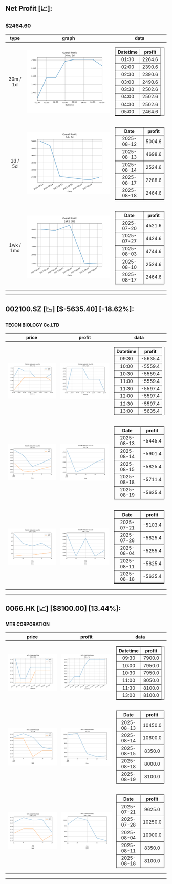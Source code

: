 ## Net Profit [📈]:
### $2464.60
|type|graph|data|
|:---:|:---:|:---:|
|30m / 1d|![net_profit](image/overall_30m-1d.png)|<table border="1" class="dataframe"> <thead> <tr style="text-align: center;"> <th>Datetime</th> <th>profit</th> </tr> </thead> <tbody> <tr> <td>01:30</td> <td>2264.6</td> </tr> <tr> <td>02:00</td> <td>2390.6</td> </tr> <tr> <td>02:30</td> <td>2390.6</td> </tr> <tr> <td>03:00</td> <td>2490.6</td> </tr> <tr> <td>03:30</td> <td>2502.6</td> </tr> <tr> <td>04:00</td> <td>2502.6</td> </tr> <tr> <td>04:30</td> <td>2502.6</td> </tr> <tr> <td>05:00</td> <td>2464.6</td> </tr> </tbody></table>|
|1d / 5d|![net_profit](image/overall_1d-5d.png)|<table border="1" class="dataframe"> <thead> <tr style="text-align: center;"> <th>Date</th> <th>profit</th> </tr> </thead> <tbody> <tr> <td>2025-08-12</td> <td>5004.6</td> </tr> <tr> <td>2025-08-13</td> <td>4698.6</td> </tr> <tr> <td>2025-08-14</td> <td>2524.6</td> </tr> <tr> <td>2025-08-17</td> <td>2288.6</td> </tr> <tr> <td>2025-08-18</td> <td>2464.6</td> </tr> </tbody></table>|
|1wk / 1mo|![net_profit](image/overall_1wk-1mo.png)|<table border="1" class="dataframe"> <thead> <tr style="text-align: center;"> <th>Date</th> <th>profit</th> </tr> </thead> <tbody> <tr> <td>2025-07-20</td> <td>4521.6</td> </tr> <tr> <td>2025-07-27</td> <td>4424.6</td> </tr> <tr> <td>2025-08-03</td> <td>4744.6</td> </tr> <tr> <td>2025-08-10</td> <td>2524.6</td> </tr> <tr> <td>2025-08-17</td> <td>2464.6</td> </tr> </tbody></table>|
---
## 002100.SZ [📉] [$-5635.40] [-18.62%]:
#### TECON BIOLOGY Co.LTD
|price|profit|data|
|:---:|:---:|:---:|
|![price](image/002100.SZ_30m-1d_price.png)|![profit](image/002100.SZ_30m-1d_profit.png)|<table border="1" class="dataframe"> <thead> <tr style="text-align: center;"> <th>Datetime</th> <th>profit</th> </tr> </thead> <tbody> <tr> <td>09:30</td> <td>-5635.4</td> </tr> <tr> <td>10:00</td> <td>-5559.4</td> </tr> <tr> <td>10:30</td> <td>-5559.4</td> </tr> <tr> <td>11:00</td> <td>-5559.4</td> </tr> <tr> <td>11:30</td> <td>-5597.4</td> </tr> <tr> <td>12:00</td> <td>-5597.4</td> </tr> <tr> <td>12:30</td> <td>-5597.4</td> </tr> <tr> <td>13:00</td> <td>-5635.4</td> </tr> </tbody></table>|
|![price](image/002100.SZ_1d-5d_price.png)|![profit](image/002100.SZ_1d-5d_profit.png)|<table border="1" class="dataframe"> <thead> <tr style="text-align: center;"> <th>Date</th> <th>profit</th> </tr> </thead> <tbody> <tr> <td>2025-08-13</td> <td>-5445.4</td> </tr> <tr> <td>2025-08-14</td> <td>-5901.4</td> </tr> <tr> <td>2025-08-15</td> <td>-5825.4</td> </tr> <tr> <td>2025-08-18</td> <td>-5711.4</td> </tr> <tr> <td>2025-08-19</td> <td>-5635.4</td> </tr> </tbody></table>|
|![price](image/002100.SZ_1wk-1mo_price.png)|![profit](image/002100.SZ_1wk-1mo_profit.png)|<table border="1" class="dataframe"> <thead> <tr style="text-align: center;"> <th>Date</th> <th>profit</th> </tr> </thead> <tbody> <tr> <td>2025-07-21</td> <td>-5103.4</td> </tr> <tr> <td>2025-07-28</td> <td>-5825.4</td> </tr> <tr> <td>2025-08-04</td> <td>-5255.4</td> </tr> <tr> <td>2025-08-11</td> <td>-5825.4</td> </tr> <tr> <td>2025-08-18</td> <td>-5635.4</td> </tr> </tbody></table>|
---
## 0066.HK [📈] [$8100.00] [13.44%]:
#### MTR CORPORATION
|price|profit|data|
|:---:|:---:|:---:|
|![price](image/0066.HK_30m-1d_price.png)|![profit](image/0066.HK_30m-1d_profit.png)|<table border="1" class="dataframe"> <thead> <tr style="text-align: center;"> <th>Datetime</th> <th>profit</th> </tr> </thead> <tbody> <tr> <td>09:30</td> <td>7900.0</td> </tr> <tr> <td>10:00</td> <td>7950.0</td> </tr> <tr> <td>10:30</td> <td>7950.0</td> </tr> <tr> <td>11:00</td> <td>8050.0</td> </tr> <tr> <td>11:30</td> <td>8100.0</td> </tr> <tr> <td>13:00</td> <td>8100.0</td> </tr> </tbody></table>|
|![price](image/0066.HK_1d-5d_price.png)|![profit](image/0066.HK_1d-5d_profit.png)|<table border="1" class="dataframe"> <thead> <tr style="text-align: center;"> <th>Date</th> <th>profit</th> </tr> </thead> <tbody> <tr> <td>2025-08-13</td> <td>10450.0</td> </tr> <tr> <td>2025-08-14</td> <td>10600.0</td> </tr> <tr> <td>2025-08-15</td> <td>8350.0</td> </tr> <tr> <td>2025-08-18</td> <td>8000.0</td> </tr> <tr> <td>2025-08-19</td> <td>8100.0</td> </tr> </tbody></table>|
|![price](image/0066.HK_1wk-1mo_price.png)|![profit](image/0066.HK_1wk-1mo_profit.png)|<table border="1" class="dataframe"> <thead> <tr style="text-align: center;"> <th>Date</th> <th>profit</th> </tr> </thead> <tbody> <tr> <td>2025-07-21</td> <td>9625.0</td> </tr> <tr> <td>2025-07-28</td> <td>10250.0</td> </tr> <tr> <td>2025-08-04</td> <td>10000.0</td> </tr> <tr> <td>2025-08-11</td> <td>8350.0</td> </tr> <tr> <td>2025-08-18</td> <td>8100.0</td> </tr> </tbody></table>|
---
